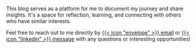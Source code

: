 This blog serves as a platform for me to document my journey and share insights. It's a space for reflection, learning, and connecting with others who have similar interests.

Feel free to reach out to me directly by [{{< icon "envelope" >}} email](mailto:jouhameau.romain@gmail.com) or [{{< icon "linkedin" >}} message](https://www.linkedin.com/in/jouhameau-romain-87064618b/) with any questions or interesting opportunities!

